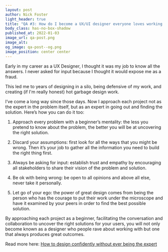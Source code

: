 ```yaml
---
layout: post
author: Nick Foster
light_header: true
title: "QA #3: How do I become a UX/UI designer everyone loves working with?"
body_class: has-no-box-shadow
published_at: 2022-01-03
image_url: qa-post.png
image_alt:
og_image: qa-post--og.png
image_position: center center
---
```


Early in my career as a UX Designer, I thought it was my job to know all the 
answers. I never asked for input because I thought it would expose me as a fraud. 

This led me to years of designing in a silo, being defensive of my work, and 
creating (if I'm really honest) hot garbage design work.

I’ve come a long way since those days. Now I approach each project not as the 
expert in the problem itself, but as an expert in going out and finding the 
solution. Here’s how you can do it too: 

1. Approach every problem with a beginner’s mentality: the less you pretend 
to know about the problem, the better you will be at uncovering the right solution.

2. Discard your assumptions: first look for all the ways that you might be 
wrong. Then it’s your job to gather all the information you need to build the right thing first.

3. Always be asking for input: establish trust and empathy by encouraging 
all stakeholders to share their vision of the problem and solution. 

4. Be ok with being wrong: be open to all opinions and above all else, never 
take it personally. 

5. Let go of your ego: the power of great design comes from being the person 
who has the courage to put their work under the microscope and have it examined 
by your peers in order to find the best possible solution.

By approaching each project as a beginner, facilitating the conversation and 
collaboration to uncover the right solutions for your users, you will not only 
become known as a designer who people rave about working with but one that 
always produces great outcomes.

Read more here: <a href="/2021/06/02/how-to-design-confidently-without-ever-being-the-expert/" target="_blank">How to design confidently without ever being the expert</a>
